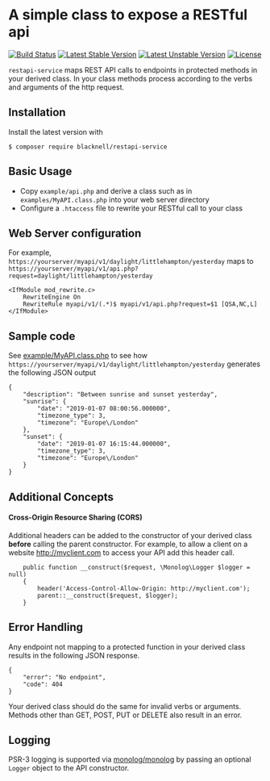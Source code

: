 # A simple class to expose a RESTful api
[![Build Status](https://travis-ci.org/blacknell/restapi-service.svg?branch=master)](https://travis-ci.org/blacknell/restapi-service)
[![Latest Stable Version](https://poser.pugx.org/blacknell/restapi-service/v/stable)](https://packagist.org/packages/blacknell/restapi-service)
[![Latest Unstable Version](https://poser.pugx.org/blacknell/restapi-service/v/unstable)](https://packagist.org/packages/blacknell/restapi-service)
[![License](https://poser.pugx.org/blacknell/restapi-service/license)](https://packagist.org/packages/blacknell/restapi-service)

`restapi-service` maps REST API calls to endpoints in protected methods in your derived class.
In your class methods process according to the verbs and arguments of the http request.

## Installation

Install the latest version with
```
$ composer require blacknell/restapi-service
```
## Basic Usage

* Copy `example/api.php` and derive a class such as in `examples/MyAPI.class.php` into your 
web server directory
* Configure a `.htaccess` file to rewrite your RESTful call to your class

## Web Server configuration

For example, `https://yourserver/myapi/v1/daylight/littlehampton/yesterday` maps to
 `https://yourserver/myapi/v1/api.php?request=daylight/littlehampton/yesterday`
```
<IfModule mod_rewrite.c>
    RewriteEngine On
    RewriteRule myapi/v1/(.*)$ myapi/v1/api.php?request=$1 [QSA,NC,L]
</IfModule>
```

## Sample code
See [example/MyAPI.class.php](https://github.com/blacknell/restapi-service/blob/master/example/MyAPI.class.php)
to see how `https://yourserver/myapi/v1/daylight/littlehampton/yesterday` generates the following JSON output
```
{
    "description": "Between sunrise and sunset yesterday",
    "sunrise": {
        "date": "2019-01-07 08:00:56.000000",
        "timezone_type": 3,
        "timezone": "Europe\/London"
    },
    "sunset": {
        "date": "2019-01-07 16:15:44.000000",
        "timezone_type": 3,
        "timezone": "Europe\/London"
    }
}
```
## Additional Concepts
#### Cross-Origin Resource Sharing (CORS)
Additional headers can be added to the constructor of your derived class **before** calling the parent constructor.
For example, to allow a client on a website http://myclient.com to access your API add this header call.
```
	public function __construct($request, \Monolog\Logger $logger = null)
	{
		header('Access-Control-Allow-Origin: http://myclient.com');
		parent::__construct($request, $logger);
	}

```
## Error Handling
Any endpoint not mapping to a protected function in your derived class results in the following JSON response.
```
{
    "error": "No endpoint",
    "code": 404
}
```
Your derived class should do the same for invalid verbs or arguments.
Methods other than GET, POST, PUT or DELETE also result in an error.
## Logging
PSR-3 logging is supported via [monolog/monolog](https://github.com/Seldaek/monolog) by passing 
an optional `Logger` object to the API constructor.